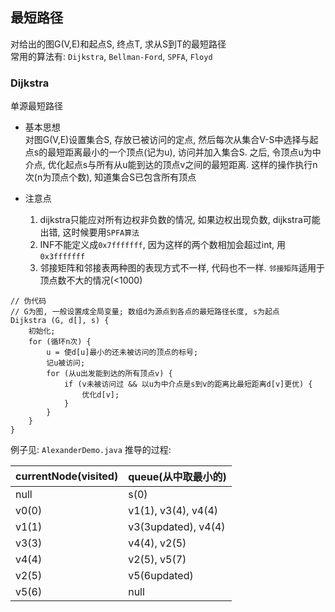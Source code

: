 ## 最短路径
对给出的图G(V,E)和起点S, 终点T, 求从S到T的最短路径  
常用的算法有: `Dijkstra`, `Bellman-Ford`, `SPFA`, `Floyd`

### Dijkstra
单源最短路径  
* 基本思想  
对图G(V,E)设置集合S, 存放已被访问的定点, 然后每次从集合V-S中选择与起点s的最短距离最小的一个顶点(记为u), 访问并加入集合S. 之后, 令顶点u为中介点, 优化起点s与所有从u能到达的顶点v之间的最短距离. 这样的操作执行n次(n为顶点个数), 知道集合S已包含所有顶点  

* 注意点
    1. dijkstra只能应对所有边权非负数的情况, 如果边权出现负数, dijkstra可能出错, 这时候要用`SPFA算法`
    2. INF不能定义成`0x7fffffff`, 因为这样的两个数相加会超过int, 用`0x3fffffff`
    3. 邻接矩阵和邻接表两种图的表现方式不一样, 代码也不一样. `邻接矩阵`适用于顶点数不大的情况(<1000)

```
// 伪代码
// G为图, 一般设置成全局变量; 数组d为源点到各点的最短路径长度, s为起点
Dijkstra (G, d[], s) {
    初始化;
    for (循环n次) {
        u = 使d[u]最小的还未被访问的顶点的标号;
        记u被访问;
        for (从u出发能到达的所有顶点v) {
            if (v未被访问过 && 以u为中介点是s到v的距离比最短距离d[v]更优) {
                优化d[v];
            }
        }
    }
}
```
例子见: `AlexanderDemo.java`
推导的过程:

| currentNode(visited)| queue(从中取最小的)|
| ---- | ---- |
| null | s(0) |
| v0(0) | v1(1), v3(4), v4(4) |
| v1(1) | v3(3updated), v4(4) |
| v3(3) | v4(4), v2(5) |
| v4(4) | v2(5), v5(7) |
| v2(5) | v5(6updated) |
| v5(6) | null |



